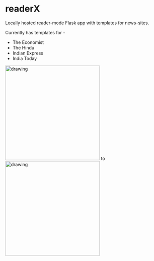 # readerX
Locally hosted reader-mode Flask app with templates for news-sites.

Currently has templates for - 

- The Economist
- The Hindu
- Indian Express
- India Today


<img src="https://github.com/user-attachments/assets/00254613-cfa8-499a-b861-419ca85fe970" alt="drawing" width="300"/>
to  

<img src="https://github.com/user-attachments/assets/cfda85f0-ece1-403b-9fc1-1245bce77227" alt="drawing" width="300"/>

